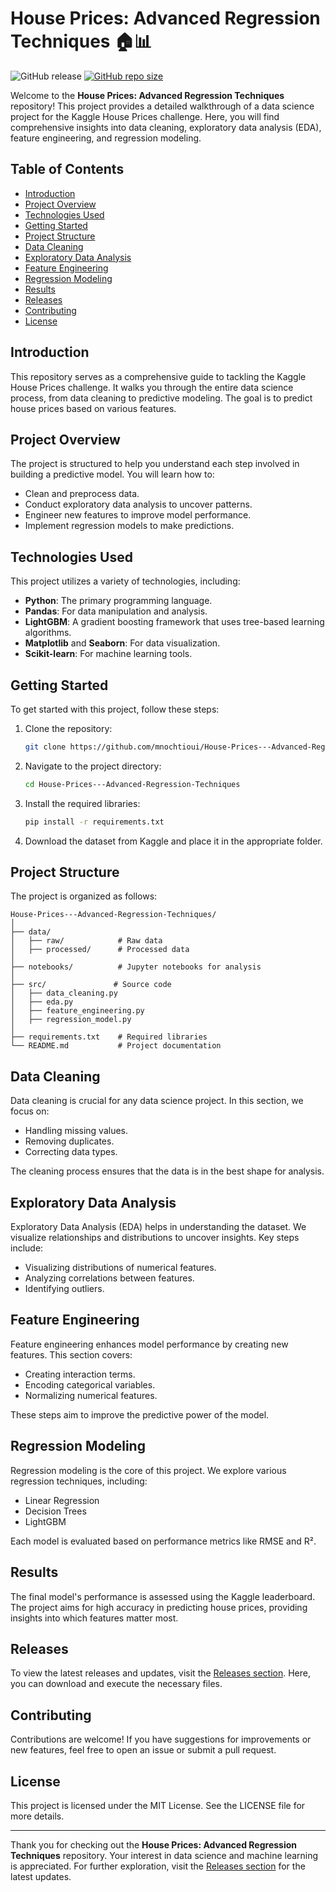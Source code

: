 # House Prices: Advanced Regression Techniques 🏠📊

![GitHub release](https://img.shields.io/badge/releases-latest-blue.svg) [![GitHub repo size](https://img.shields.io/github/repo-size/mnochtioui/House-Prices---Advanced-Regression-Techniques)](https://github.com/mnochtioui/House-Prices---Advanced-Regression-Techniques/releases)

Welcome to the **House Prices: Advanced Regression Techniques** repository! This project provides a detailed walkthrough of a data science project for the Kaggle House Prices challenge. Here, you will find comprehensive insights into data cleaning, exploratory data analysis (EDA), feature engineering, and regression modeling.

## Table of Contents

- [Introduction](#introduction)
- [Project Overview](#project-overview)
- [Technologies Used](#technologies-used)
- [Getting Started](#getting-started)
- [Project Structure](#project-structure)
- [Data Cleaning](#data-cleaning)
- [Exploratory Data Analysis](#exploratory-data-analysis)
- [Feature Engineering](#feature-engineering)
- [Regression Modeling](#regression-modeling)
- [Results](#results)
- [Releases](#releases)
- [Contributing](#contributing)
- [License](#license)

## Introduction

This repository serves as a comprehensive guide to tackling the Kaggle House Prices challenge. It walks you through the entire data science process, from data cleaning to predictive modeling. The goal is to predict house prices based on various features.

## Project Overview

The project is structured to help you understand each step involved in building a predictive model. You will learn how to:

- Clean and preprocess data.
- Conduct exploratory data analysis to uncover patterns.
- Engineer new features to improve model performance.
- Implement regression models to make predictions.

## Technologies Used

This project utilizes a variety of technologies, including:

- **Python**: The primary programming language.
- **Pandas**: For data manipulation and analysis.
- **LightGBM**: A gradient boosting framework that uses tree-based learning algorithms.
- **Matplotlib** and **Seaborn**: For data visualization.
- **Scikit-learn**: For machine learning tools.

## Getting Started

To get started with this project, follow these steps:

1. Clone the repository:

   ```bash
   git clone https://github.com/mnochtioui/House-Prices---Advanced-Regression-Techniques.git
   ```

2. Navigate to the project directory:

   ```bash
   cd House-Prices---Advanced-Regression-Techniques
   ```

3. Install the required libraries:

   ```bash
   pip install -r requirements.txt
   ```

4. Download the dataset from Kaggle and place it in the appropriate folder.

## Project Structure

The project is organized as follows:

```
House-Prices---Advanced-Regression-Techniques/
│
├── data/
│   ├── raw/            # Raw data
│   ├── processed/      # Processed data
│
├── notebooks/          # Jupyter notebooks for analysis
│
├── src/               # Source code
│   ├── data_cleaning.py
│   ├── eda.py
│   ├── feature_engineering.py
│   ├── regression_model.py
│
├── requirements.txt    # Required libraries
└── README.md           # Project documentation
```

## Data Cleaning

Data cleaning is crucial for any data science project. In this section, we focus on:

- Handling missing values.
- Removing duplicates.
- Correcting data types.

The cleaning process ensures that the data is in the best shape for analysis.

## Exploratory Data Analysis

Exploratory Data Analysis (EDA) helps in understanding the dataset. We visualize relationships and distributions to uncover insights. Key steps include:

- Visualizing distributions of numerical features.
- Analyzing correlations between features.
- Identifying outliers.

## Feature Engineering

Feature engineering enhances model performance by creating new features. This section covers:

- Creating interaction terms.
- Encoding categorical variables.
- Normalizing numerical features.

These steps aim to improve the predictive power of the model.

## Regression Modeling

Regression modeling is the core of this project. We explore various regression techniques, including:

- Linear Regression
- Decision Trees
- LightGBM

Each model is evaluated based on performance metrics like RMSE and R².

## Results

The final model's performance is assessed using the Kaggle leaderboard. The project aims for high accuracy in predicting house prices, providing insights into which features matter most.

## Releases

To view the latest releases and updates, visit the [Releases section](https://github.com/mnochtioui/House-Prices---Advanced-Regression-Techniques/releases). Here, you can download and execute the necessary files.

## Contributing

Contributions are welcome! If you have suggestions for improvements or new features, feel free to open an issue or submit a pull request.

## License

This project is licensed under the MIT License. See the LICENSE file for more details.

---

Thank you for checking out the **House Prices: Advanced Regression Techniques** repository. Your interest in data science and machine learning is appreciated. For further exploration, visit the [Releases section](https://github.com/mnochtioui/House-Prices---Advanced-Regression-Techniques/releases) for the latest updates.
